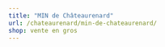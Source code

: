 ```yaml
---
title: "MIN de Châteaurenard"
url: /chateaurenard/min-de-chateaurenard/
shop: vente en gros
---
```

